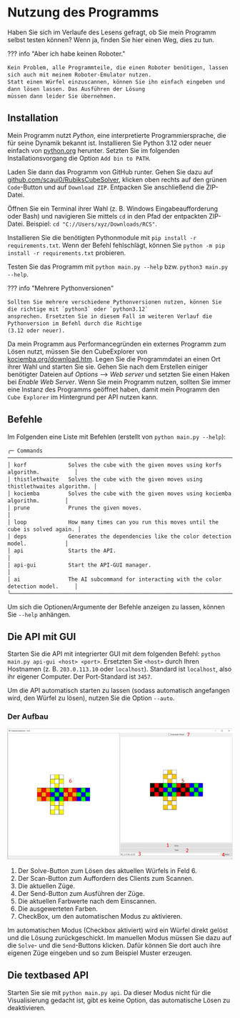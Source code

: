 # Nutzung des Programms

Haben Sie sich im Verlaufe des Lesens gefragt, ob Sie mein Programm selbst testen können? Wenn ja, finden Sie hier einen
Weg, dies zu tun.

??? info "Aber ich habe keinen Roboter."
   
    Kein Problem, alle Programmteile, die einen Roboter benötigen, lassen sich auch mit meinem Roboter-Emulator nutzen.
    Statt einen Würfel einzuscannen, können Sie ihn einfach eingeben und dann lösen lassen. Das Ausführen der Lösung
    müssen dann leider Sie übernehmen.

## Installation

Mein Programm nutzt *Python*, eine interpretierte Programmiersprache, die für seine Dynamik bekannt ist. Installieren
Sie Python 3.12 oder neuer einfach von [python.org](https://python.org) herunter. Setzten Sie im folgenden
Installationsvorgang die Option `Add bin to PATH`.

Laden Sie dann das Programm von GitHub runter. Gehen Sie dazu auf
[github.com/scaui0/RubiksCubeSolver](https://github.com/scaui0/RubiksCubeSolver), klicken oben rechts auf den grünen
`Code`-Button und auf `Download ZIP`. Entpacken Sie anschließend die ZIP-Datei.

Öffnen Sie ein Terminal ihrer Wahl (z. B. Windows Eingabeaufforderung oder Bash) und navigieren Sie mittels `cd` in
den Pfad der entpackten ZIP-Datei. Beispiel: `cd "C://Users/xyz/Downloads/RCS"`.

Installieren Sie die benötigten Pythonmodule mit `pip install -r requirements.txt`. Wenn der Befehl fehlschlägt, können
Sie `python -m pip install -r requirements.txt` probieren.

Testen Sie das Programm mit `python main.py --help` bzw. `python3 main.py --help`.

??? info "Mehrere Pythonversionen"

    Sollten Sie mehrere verschiedene Pythonversionen nutzen, können Sie die richtige mit `python3` oder `python3.12`
    ansprechen. Ersetzten Sie in diesem Fall im weiteren Verlauf die Pythonversion im Befehl durch die Richtige
    (3.12 oder neuer).

Da mein Programm aus Performancegründen ein externes Programm zum Lösen nutzt, müssen Sie den CubeExplorer von
[kociemba.org/download.htm](https://kociemba.org/download.htm). Legen Sie die Programmdatei an einen Ort ihrer Wahl und
starten Sie sie. Gehen Sie nach dem Erstellen einiger benötigter Dateien auf *Options* --> *Web server* und setzten Sie
einen Haken bei *Enable Web Server*. Wenn Sie mein Programm nutzen, sollten Sie immer eine Instanz des Programms
geöffnet haben, damit mein Programm den `Cube Explorer` im Hintergrund per API nutzen kann.

## Befehle

Im Folgenden eine Liste mit Befehlen (erstellt von `python main.py --help`):
```
╭─ Commands ─────────────────────────────────────────────────────────────────────────────╮
│ korf             Solves the cube with the given moves using korfs algorithm.           │
│ thistlethwaite   Solves the cube with the given moves using thistlethwaites algorithm. │
│ kociemba         Solves the cube with the given moves using kociemba algorithm.        │
│ prune            Prunes the given moves.                                               │
│ loop             How many times can you run this moves until the cube is solved again. │
│ deps             Generates the dependencies like the color detection model.            │
│ api              Starts the API.                                                       │
│ api-gui          Start the API-GUI manager.                                            │
│ ai               The AI subcommand for interacting with the color detection model.     │
╰────────────────────────────────────────────────────────────────────────────────────────╯

```

Um sich die Optionen/Argumente der Befehle anzeigen zu lassen, können Sie `--help` anhängen.

## Die API mit GUI

Starten Sie die API mit integrierter GUI mit dem folgenden Befehl: `python main.py api-gui <host> <port>`.
Ersetzten Sie `<host>` durch Ihren Hostnamen (z. B. `203.0.113.10` oder `localhost`).
Standard ist `localhost`, also ihr eigener Computer.
Der Port-Standard ist `3457`.

Um die API automatisch starten zu lassen (sodass automatisch angefangen wird, den Würfel zu lösen), nutzen Sie die
Option `--auto`.

### Der Aufbau

![Der Aufbau der GUI](/images/api_gui_with_descriptions.png)

1. Der Solve-Button zum Lösen des aktuellen Würfels in Feld 6.
2. Der Scan-Button zum Auffordern des Clients zum Scannen.
3. Die aktuellen Züge.
4. Der Send-Button zum Ausführen der Züge.
5. Die aktuellen Farbwerte nach dem Einscannen.
6. Die ausgewerteten Farben.
7. CheckBox, um den automatischen Modus zu aktivieren.

Im automatischen Modus (Checkbox aktiviert) wird ein Würfel direkt gelöst und die Lösung zurückgeschickt. Im manuellen
Modus müssen Sie dazu auf die `Solve`- und die `Send`-Buttons klicken. Dafür können Sie dort auch ihre eigenen Züge
eingeben und so zum Beispiel Muster erzeugen.

## Die textbased API

Starten Sie sie mit `python main.py api`.
Da dieser Modus nicht für die Visualisierung gedacht ist, gibt es keine Option, das automatische Lösen zu deaktivieren.

